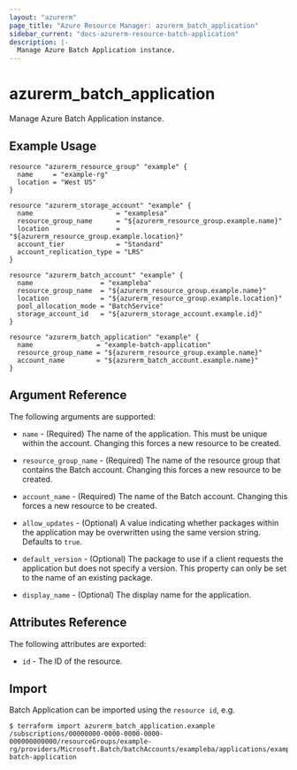 ```yaml
---
layout: "azurerm"
page_title: "Azure Resource Manager: azurerm_batch_application"
sidebar_current: "docs-azurerm-resource-batch-application"
description: |-
  Manage Azure Batch Application instance.
---
```


# azurerm_batch_application

Manage Azure Batch Application instance.

## Example Usage

```hcl
resource "azurerm_resource_group" "example" {
  name     = "example-rg"
  location = "West US"
}

resource "azurerm_storage_account" "example" {
  name                     = "examplesa"
  resource_group_name      = "${azurerm_resource_group.example.name}"
  location                 = "${azurerm_resource_group.example.location}"
  account_tier             = "Standard"
  account_replication_type = "LRS"
}

resource "azurerm_batch_account" "example" {
  name                 = "exampleba"
  resource_group_name  = "${azurerm_resource_group.example.name}"
  location             = "${azurerm_resource_group.example.location}"
  pool_allocation_mode = "BatchService"
  storage_account_id   = "${azurerm_storage_account.example.id}"
}

resource "azurerm_batch_application" "example" {
  name                = "example-batch-application"
  resource_group_name = "${azurerm_resource_group.example.name}"
  account_name        = "${azurerm_batch_account.example.name}"
}
```

## Argument Reference

The following arguments are supported:

* `name` - (Required) The name of the application. This must be unique within the account. Changing this forces a new resource to be created.

* `resource_group_name` - (Required) The name of the resource group that contains the Batch account. Changing this forces a new resource to be created.

* `account_name` - (Required) The name of the Batch account. Changing this forces a new resource to be created.

* `allow_updates` - (Optional) A value indicating whether packages within the application may be overwritten using the same version string. Defaults to `true`.

* `default_version` - (Optional) The package to use if a client requests the application but does not specify a version. This property can only be set to the name of an existing package.

* `display_name` - (Optional) The display name for the application.

## Attributes Reference

The following attributes are exported:

* `id` - The ID of the resource.


## Import

Batch Application can be imported using the `resource id`, e.g.

```shell
$ terraform import azurerm_batch_application.example /subscriptions/00000000-0000-0000-0000-000000000000/resourceGroups/example-rg/providers/Microsoft.Batch/batchAccounts/exampleba/applications/example-batch-application
```
